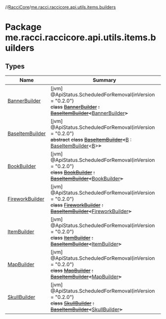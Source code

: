 //[RacciCore](../../index.md)/[me.racci.raccicore.api.utils.items.builders](index.md)

# Package me.racci.raccicore.api.utils.items.builders

## Types

| Name | Summary |
|---|---|
| [BannerBuilder](-banner-builder/index.md) | [jvm]<br>@ApiStatus.ScheduledForRemoval(inVersion = "0.2.0")<br>~~class~~ [~~BannerBuilder~~](-banner-builder/index.md) ~~:~~ [~~BaseItemBuilder~~](-base-item-builder/index.md)~~&lt;~~[BannerBuilder](-banner-builder/index.md)~~&gt;~~ |
| [BaseItemBuilder](-base-item-builder/index.md) | [jvm]<br>@ApiStatus.ScheduledForRemoval(inVersion = "0.2.0")<br>~~abstract~~ ~~class~~ [~~BaseItemBuilder~~](-base-item-builder/index.md)~~&lt;~~[B](-base-item-builder/index.md) : [BaseItemBuilder](-base-item-builder/index.md)&lt;[B](-base-item-builder/index.md)&gt;~~&gt;~~ |
| [BookBuilder](-book-builder/index.md) | [jvm]<br>@ApiStatus.ScheduledForRemoval(inVersion = "0.2.0")<br>~~class~~ [~~BookBuilder~~](-book-builder/index.md) ~~:~~ [~~BaseItemBuilder~~](-base-item-builder/index.md)~~&lt;~~[BookBuilder](-book-builder/index.md)~~&gt;~~ |
| [FireworkBuilder](-firework-builder/index.md) | [jvm]<br>@ApiStatus.ScheduledForRemoval(inVersion = "0.2.0")<br>~~class~~ [~~FireworkBuilder~~](-firework-builder/index.md) ~~:~~ [~~BaseItemBuilder~~](-base-item-builder/index.md)~~&lt;~~[FireworkBuilder](-firework-builder/index.md)~~&gt;~~ |
| [ItemBuilder](-item-builder/index.md) | [jvm]<br>@ApiStatus.ScheduledForRemoval(inVersion = "0.2.0")<br>~~class~~ [~~ItemBuilder~~](-item-builder/index.md) ~~:~~ [~~BaseItemBuilder~~](-base-item-builder/index.md)~~&lt;~~[ItemBuilder](-item-builder/index.md)~~&gt;~~ |
| [MapBuilder](-map-builder/index.md) | [jvm]<br>@ApiStatus.ScheduledForRemoval(inVersion = "0.2.0")<br>~~class~~ [~~MapBuilder~~](-map-builder/index.md) ~~:~~ [~~BaseItemBuilder~~](-base-item-builder/index.md)~~&lt;~~[MapBuilder](-map-builder/index.md)~~&gt;~~ |
| [SkullBuilder](-skull-builder/index.md) | [jvm]<br>@ApiStatus.ScheduledForRemoval(inVersion = "0.2.0")<br>~~class~~ [~~SkullBuilder~~](-skull-builder/index.md) ~~:~~ [~~BaseItemBuilder~~](-base-item-builder/index.md)~~&lt;~~[SkullBuilder](-skull-builder/index.md)~~&gt;~~ |
